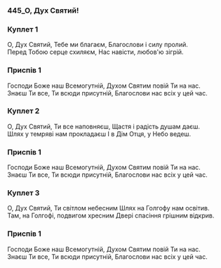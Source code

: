 ### 445_О, Дух Святий!
### Куплет 1
О, Дух Святий, Тебе ми благаєм, Благослови і силу пролий. <br/>Перед Тобою серце схиляєм, Нас навісти, любов'ю зігрій.
### Приспів 1
Господи Боже наш Всемогутній, Духом Святим повій Ти на нас. <br/>Знаєш Ти все, Ти всюди присутній, Благослови нас всіх у цей час.
### Куплет 2
О, Дух Святий, Ти все наповняєш, Щастя і радість душам даєш. <br/>Шлях у темряві нам прокладаєш І в Дім Отця, у Небо ведеш.
### Приспів 1
Господи Боже наш Всемогутній, Духом Святим повій Ти на нас. <br/>Знаєш Ти все, Ти всюди присутній, Благослови нас всіх у цей час.
### Куплет 3
О, Дух Святий, Ти світлом небесним Шлях на Голгофу нам освітив. <br/>Там, на Голгофі, подвигом хресним Двері спасіння грішним відкрив.
### Приспів 1
Господи Боже наш Всемогутній, Духом Святим повій Ти на нас. <br/>Знаєш Ти все, Ти всюди присутній, Благослови нас всіх у цей час.

